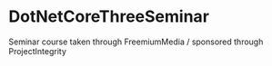 # DotNetCoreThreeSeminar
Seminar course taken through FreemiumMedia / sponsored through ProjectIntegrity
